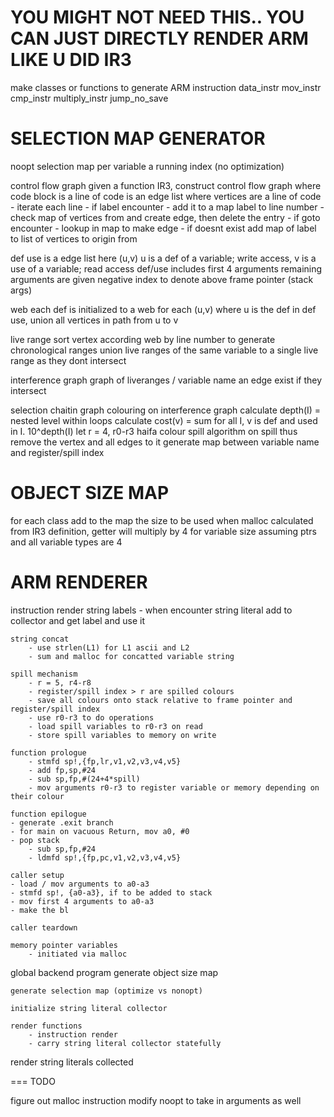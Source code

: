 
YOU MIGHT NOT NEED THIS.. YOU CAN JUST DIRECTLY RENDER ARM LIKE U DID IR3
===============

make classes or functions to generate ARM instruction
	data_instr
	mov_instr
	cmp_instr
	multiply_instr
	jump_no_save

SELECTION MAP GENERATOR
=========================

noopt
	selection map per variable a running index (no optimization)

control flow graph
	given a function IR3, construct control flow graph where code block is a line of code
	is an edge list where vertices are a line of code
	- iterate each line
	- if label encounter
		- add it to a map label to line number
		- check map of vertices from and create edge, then delete the entry
	- if goto encounter
		- lookup in map to make edge
		- if doesnt exist add map of label to list of vertices to origin from

def use
	is a edge list
	here (u,v) u is a def of a variable; write access, v is a use of a variable; read access
	def/use includes first 4 arguments
	remaining arguments are given negative index to denote above frame pointer (stack args)
	
web
	each def is initialized to a web
	for each (u,v) where u is the def in def use, union all vertices in path from u to v
	
live range
	sort vertex according web by line number to generate chronological ranges
	union live ranges of the same variable to a single live range as they dont intersect

interference graph
	graph of liveranges / variable name
	an edge exist if they intersect

selection
	chaitin graph colouring on interference graph
	calculate depth(I) = nested level within loops
	calculate cost(v) = sum for all I, v is def and used in I. 10^depth(I)
	let r = 4, r0-r3
	haifa colour spill algorithm
		on spill thus remove the vertex and all edges to it
	generate map between variable name and register/spill index

OBJECT SIZE MAP
===============

for each class add to the map the size to be used when malloc calculated from IR3 definition,
getter will multiply by 4 for variable size assuming ptrs and all variable types are 4

ARM RENDERER
==============

instruction render
	string labels
		- when encounter string literal add to collector and get label and use it

	string concat
		- use strlen(L1) for L1 ascii and L2
		- sum and malloc for concatted variable string

	spill mechanism
		- r = 5, r4-r8
		- register/spill index > r are spilled colours
		- save all colours onto stack relative to frame pointer and register/spill index
		- use r0-r3 to do operations
		- load spill variables to r0-r3 on read
		- store spill variables to memory on write

	function prologue
		- stmfd sp!,{fp,lr,v1,v2,v3,v4,v5}
  		- add fp,sp,#24
		- sub sp,fp,#(24+4*spill)
		- mov arguments r0-r3 to register variable or memory depending on their colour

	function epilogue
    - generate .exit branch
    - for main on vacuous Return, mov a0, #0
    - pop stack
	    - sub sp,fp,#24
	    - ldmfd sp!,{fp,pc,v1,v2,v3,v4,v5}
	
	caller setup
    - load / mov arguments to a0-a3
    - stmfd sp!, {a0-a3}, if to be added to stack
    - mov first 4 arguments to a0-a3
    - make the bl
	
	caller teardown

	memory pointer variables
		- initiated via malloc



global backend program
	generate object size map

	generate selection map (optimize vs nonopt)

	initialize string literal collector

	render functions
		- instruction render
		- carry string literal collector statefully

  render string literals collected

===
TODO

figure out malloc instruction
modify noopt to take in arguments as well